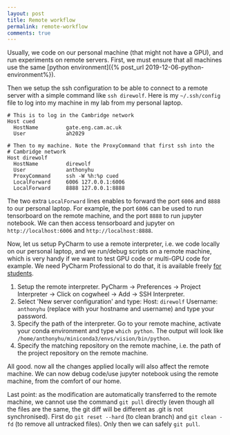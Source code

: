 ```yaml
---
layout: post
title: Remote workflow
permalink: remote-workflow
comments: true
---
```


Usually, we code on our personal machine (that might not have a GPU), and run experiments on remote servers. First,
we must ensure that all machines use the same [python environment]({% post_url 2019-12-06-python-environment%}). 

Then we setup the ssh configuration to be able to connect to a remote server with a simple command like `ssh direwolf`.
Here is my `~/.ssh/config` file to log into my machine in my lab from my personal laptop.

```
# This is to log in the Cambridge network
Host cued
  HostName         gate.eng.cam.ac.uk
  User             ah2029

# Then to my machine. Note the ProxyCommand that first ssh into the 
# Cambridge network
Host direwolf
  HostName         direwolf
  User             anthonyhu
  ProxyCommand     ssh -W %h:%p cued
  LocalForward     6006 127.0.0.1:6006
  LocalForward     8888 127.0.0.1:8888
```

The two extra `LocalForward` lines enables to forward the port `6006` and `8888` to our personal laptop. For example,
the port `6006` can be used to run tensorboard on the remote machine, and the port `8888` to run jupyter notebook.
We can then access tensorboard and jupyter on `http://localhost:6006` and `http://localhost:8888`.


Now, let us setup PyCharm to use a remote interpreter, i.e. we code locally on our personal laptop, and we run/debug scripts
on a remote machine, which is very handy if we want to test GPU code or multi-GPU code for example. We need PyCharm
Professional to do that, it is available freely [for students](https://www.jetbrains.com/student/). 

1. Setup the remote interpreter. PyCharm → Preferences → Project Interpreter → Click on cogwheel → Add → SSH Interpreter.
2. Select 'New server configuration' and type: Host: `direwolf` Username: `anthonyhu` (replace with your hostname and username)
and type your password.
3. Specify the path of the interpreter. Go to your remote machine, activate your conda environment and type `which python`.
The output will look like `/home/anthonyhu/miniconda3/envs/vision/bin/python`.
4. Specify the matching repository on the remote machine, i.e. the path of the project repository on the remote machine.

All good. now all the changes applied locally will also affect the remote machine. We can now debug code/use jupyter notebook
using the remote machine, from the comfort of our home.


Last point: as the modification are automatically transferred to the remote machine, we cannot use the command `git pull`
directly (even though all the files are the same, the git diff will be different as .git is not synchronised). 
First do `git reset --hard` (to clean branch) and `git clean -fd` (to remove all untracked files). Only then we can
safely `git pull`.
